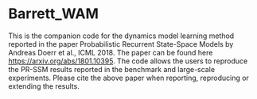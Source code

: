 # Barrett_WAM
This is the companion code for the dynamics model learning method reported in the paper Probabilistic Recurrent State-Space Models by Andreas Doerr et al., ICML 2018. The paper can be found here https://arxiv.org/abs/1801.10395. The code allows the users to reproduce the PR-SSM results reported in the benchmark and large-scale experiments. Please cite the above paper when reporting, reproducing or extending the results.
